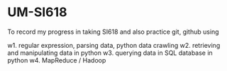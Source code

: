 # UM-SI618
To record my progress in taking SI618 and also practice git, github using

w1. regular expression, parsing data, python data crawling
w2. retrieving and manipulating data in python
w3. querying data in SQL database in python
w4. MapReduce / Hadoop